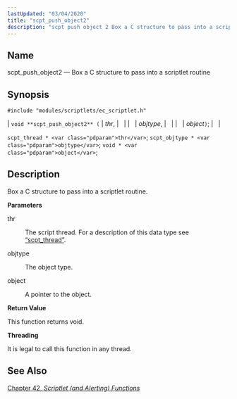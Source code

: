 ```yaml
---
lastUpdated: "03/04/2020"
title: "scpt_push_object2"
description: "scpt push object 2 Box a C structure to pass into a scriptlet routine void scpt push object 2 thr objtype object scpt thread thr scpt objtype objtype void object Box a C structure to pass into a scriptlet routine thr The script thread For a description of this data..."
---
```


<a name="apis.scpt_push_object2"></a> 
## Name

scpt_push_object2 — Box a C structure to pass into a scriptlet routine

## Synopsis

`#include "modules/scriptlets/ec_scriptlet.h"`

| `void **scpt_push_object2** (` | <var class="pdparam">thr</var>, |   |
|   | <var class="pdparam">objtype</var>, |   |
|   | <var class="pdparam">object</var>`)`; |   |

`scpt_thread * <var class="pdparam">thr</var>`;
`scpt_objtype * <var class="pdparam">objtype</var>`;
`void * <var class="pdparam">object</var>`;<a name="idp59278544"></a> 
## Description

Box a C structure to pass into a scriptlet routine.

**<a name="idp59280256"></a> Parameters**

<dl class="variablelist">

<dt>thr</dt>

<dd>

The script thread. For a description of this data type see [“scpt_thread”](/momentum/3/3-api/structs-scpt-thread).

</dd>

<dt>objtype</dt>

<dd>

The object type.

</dd>

<dt>object</dt>

<dd>

A pointer to the object.

</dd>

</dl>

**<a name="idp59287248"></a> Return Value**

This function returns void.

**<a name="idp59288160"></a> Threading**

It is legal to call this function in any thread.

<a name="idp59289712"></a> 
## See Also

[Chapter 42, *Scriptlet (and Alerting) Functions*](script "Chapter 42. Scriptlet (and Alerting) Functions")